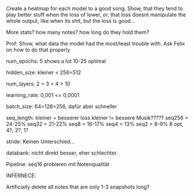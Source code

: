 Create a heatmap for each model to a good song.
Show, that they tend to play better stuff when the loss of lower, or, that loss doesnt manipulate the whole output,
like when its shit, but the loss is good...

More stats?
how many notes? how long do they hold them?

Prof: Show, what data the model had the most/least trouble with.
Ask Felix on how to do that properly


num_epochs:
5 shows a lot
10-25 optimal

hidden_size:
kleiner < 256=512

num_layers:
2 = 3 = 4 > 10

learning_rate:
0,001 <= 0,0001

batch_size:
64=128=256, dafür aber schneller

seq_length:
kleiner = besserer loss
kleiner != bessere Musik?????
seq256 = 24-25%
seq32 = 21-22%
seq8 = 16-17%
seq4 = 13%
seq2 = 8-9%
8 opt, 4?, 2?, 1?

stride:
Keinen Unterschied...

databank:
nicht direkt besser, eher schlechter.



Pipeline:
seq16 probieren mit Notenqualität





INFERNECE:

Artificially delete all notes that are only 1-3 snapshots long?
